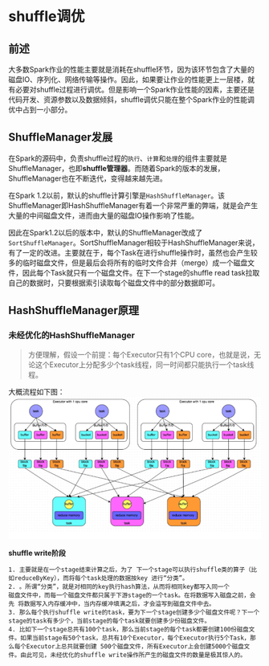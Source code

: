 # shuffle调优

## 前述
大多数Spark作业的性能主要就是消耗在shuffle环节，因为该环节包含了大量的磁盘IO、序列化、网络传输等操作。因此，如果要让作业的性能更上一层楼，就有必要对shuffle过程进行调优。但是影响一个Spark作业性能的因素，主要还是代码开发、资源参数以及数据倾斜，shuffle调优只能在整个Spark作业的性能调优中占到一小部分。

## ShuffleManager发展
在Spark的源码中，负责shuffle过程的`执行`、`计算`和`处理`的组件主要就是ShuffleManager，也即**shuffle管理器**。而随着Spark的版本的发展，ShuffleManager也在不断迭代，变得越来越先进。

在Spark 1.2以前，默认的shuffle计算引擎是`HashShuffleManager`。该ShuffleManager即HashShuffleManager有着一个非常严重的弊端，就是会产生大量的中间磁盘文件，进而由大量的磁盘IO操作影响了性能。

因此在Spark1.2以后的版本中，默认的ShuffleManager改成了`SortShuffleManager`。SortShuffleManager相较于HashShuffleManager来说，有了一定的改进。主要就在于，每个Task在进行shuffle操作时，虽然也会产生较多的临时磁盘文件，但是最后会将所有的临时文件合并（merge）成一个磁盘文件，因此每个Task就只有一个磁盘文件。在下一个stage的shuffle read task拉取自己的数据时，只要根据索引读取每个磁盘文件中的部分数据即可。

## HashShuffleManager原理

### 未经优化的HashShuffleManager

> 方便理解，假设一个前提：每个Executor只有1个CPU core，也就是说，无论这个Executor上分配多少个task线程，同一时间都只能执行一个task线程。

大概流程如下图：
![HashShuffleManager1](/img/hashshuffle1.png)

**shuffle write阶段**
```
1. 主要就是在一个stage结束计算之后，为了 下一个stage可以执行shuffle类的算子（比如reduceByKey），而将每个task处理的数据按key 进行“分类”。
2. 。所谓“分类”，就是对相同的key执行hash算法，从而将相同key都写入同一个
磁盘文件中，而每一个磁盘文件都只属于下游stage的一个task。在将数据写入磁盘之前，会先 将数据写入内存缓冲中，当内存缓冲填满之后，才会溢写到磁盘文件中去。
3. 那么每个执行shuffle write的task，要为下一个stage创建多少个磁盘文件呢？下一个stage的task有多少个，当前stage的每个task就要创建多少份磁盘文件。
4. 比如下一个stage总共有100个task，那么当前stage的每个task都要创建100份磁盘文件。如果当前stage有50个task，总共有10个Executor，每个Executor执行5个Task，那么每个Executor上总共就要创建 500个磁盘文件，所有Executor上会创建5000个磁盘文件。由此可见，未经优化的shuffle write操作所产生的磁盘文件的数量是极其惊人的。
```

